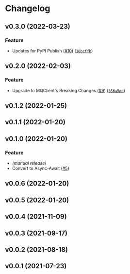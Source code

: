 # Changelog

<!--next-version-placeholder-->

## v0.3.0 (2022-03-23)
### Feature
* Updates for PyPI Publish ([#10](https://github.com/WIPACrepo/MQClient-Pulsar/issues/10)) ([`16bcffb`](https://github.com/WIPACrepo/MQClient-Pulsar/commit/16bcffb54705bc46aa471b5ea3c5cfa31114be6b))

## v0.2.0 (2022-02-03)
### Feature
* Upgrade to MQClient's Breaking Changes ([#9](https://github.com/WIPACrepo/MQClient-Pulsar/issues/9)) ([`856a5dd`](https://github.com/WIPACrepo/MQClient-Pulsar/commit/856a5dd6fceeab2dbdd432c08c6aab545f9d9105))

## v0.1.2 (2022-01-25)


## v0.1.1 (2022-01-20)


## v0.1.0 (2022-01-20)
### Feature
* _(manual release)_
* Convert to Async-Await ([#5](https://github.com/WIPACrepo/MQClient-Pulsar/pull/5))

## v0.0.6 (2022-01-20)


## v0.0.5 (2022-01-20)


## v0.0.4 (2021-11-09)


## v0.0.3 (2021-09-17)


## v0.0.2 (2021-08-18)


## v0.0.1 (2021-07-23)

